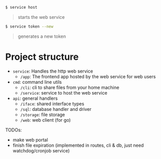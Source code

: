 

```sh
$ service host
```
> starts the web service

```sh
$ service token --new
```
> generates a new token

# Project structure

- `service`: Handles the http web service
    - `/app`: The frontend app hosted by the web service for web users
- `cmd`: command line utils
    - `/cli`: cli to share files from your home machine
    - `/service`: service to host the web service
- `api`: general handlers
    - `/iface`: shared interface types
    - `/sql`: database handler and driver
    - `/storage`: file storage
    - `/web`: web client (for go)

TODOs:
- make web portal
- finish file expiration (implemented in routes, cli & db, just need watchdog/cronjob service)